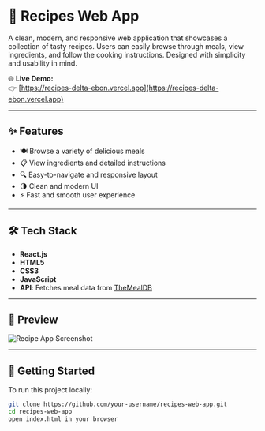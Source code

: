 # 🍲 Recipes Web App

A clean, modern, and responsive web application that showcases a collection of tasty recipes. Users can easily browse through meals, view ingredients, and follow the cooking instructions. Designed with simplicity and usability in mind.

🌐 **Live Demo:**  
👉 [https://recipes-delta-ebon.vercel.app](https://recipes-delta-ebon.vercel.app)

---

## ✨ Features

- 🍽️ Browse a variety of delicious meals
- 📋 View ingredients and detailed instructions
- 🔍 Easy-to-navigate and responsive layout
- 🌗 Clean and modern UI
- ⚡ Fast and smooth user experience

---

## 🛠️ Tech Stack
- **React.js**
- **HTML5**
- **CSS3**
- **JavaScript**
- **API**: Fetches meal data from [TheMealDB](https://www.themealdb.com/)

---

## 📸 Preview

![Recipe App Screenshot](link-to-your-screenshot-if-any)

---

## 🚀 Getting Started

To run this project locally:

```bash
git clone https://github.com/your-username/recipes-web-app.git
cd recipes-web-app
open index.html in your browser
